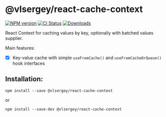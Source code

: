 # @vlsergey/react-cache-context
[![NPM version][npm-image]][npm-url]
[![CI Status][ci-image]][ci-url]
[![Downloads][downloads-image]][downloads-url]

React Context for caching values by key, optionally with batched values supplier.

Main features:
* [x] Key-value cache with simple `useFromCache()` and `useFromCacheOrQueue()` hook interfaces

## Installation:
```
npm install --save @vlsergey/react-cache-context
```
or
```
npm install --save-dev @vlsergey/react-cache-context
```

[npm-image]: https://img.shields.io/npm/v/@vlsergey/react-bootstrap-csv-export.svg?style=flat-square
[npm-url]: https://npmjs.org/package/@vlsergey/react-bootstrap-csv-export
[ci-image]: https://github.com/vlsergey/react-bootstrap-csv-export/actions/workflows/node.js.yml/badge.svg?branch=master
[ci-url]: https://github.com/vlsergey/react-bootstrap-csv-export/actions/workflows/node.js.yml
[downloads-image]: http://img.shields.io/npm/dm/@vlsergey/react-bootstrap-csv-export.svg?style=flat-square
[downloads-url]: https://npmjs.org/package/@vlsergey/react-bootstrap-csv-export
